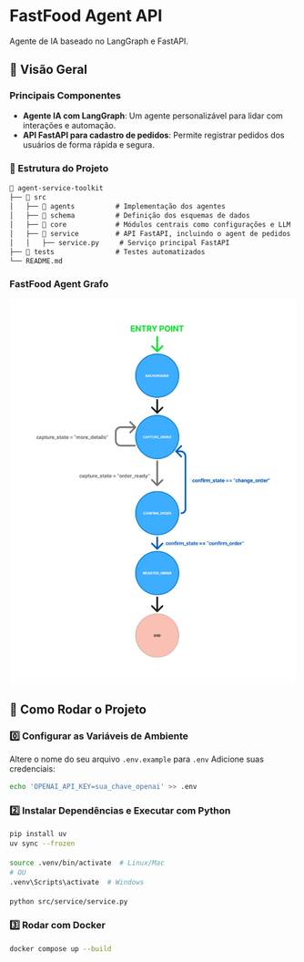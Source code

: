 # FastFood Agent API

Agente de IA baseado no LangGraph e FastAPI.

## 📌 Visão Geral

### Principais Componentes
- **Agente IA com LangGraph**: Um agente personalizável para lidar com interações e automação.
- **API FastAPI para cadastro de pedidos**: Permite registrar pedidos dos usuários de forma rápida e segura.

### 🔧 Estrutura do Projeto

```plaintext
📂 agent-service-toolkit
├── 📂 src
│   ├── 📂 agents          # Implementação dos agentes
│   ├── 📂 schema          # Definição dos esquemas de dados
│   ├── 📂 core            # Módulos centrais como configurações e LLM
│   ├── 📂 service         # API FastAPI, incluindo o agent de pedidos
│   │   ├── service.py     # Serviço principal FastAPI
├── 📂 tests               # Testes automatizados
└── README.md
```
### FastFood Agent Grafo
![Grafo do Agente](./media/agent_graph.png)

## 🚀 Como Rodar o Projeto
### 0️⃣ Configurar as Variáveis de Ambiente
Altere o nome do seu arquivo `.env.example` para `.env`
Adicione suas credenciais:
```sh
echo 'OPENAI_API_KEY=sua_chave_openai' >> .env
```

### 2️⃣ Instalar Dependências e Executar com Python
```sh
pip install uv
uv sync --frozen

source .venv/bin/activate  # Linux/Mac
# OU
.venv\Scripts\activate  # Windows

python src/service/service.py
```

### 3️⃣ Rodar com Docker
```sh
docker compose up --build
```